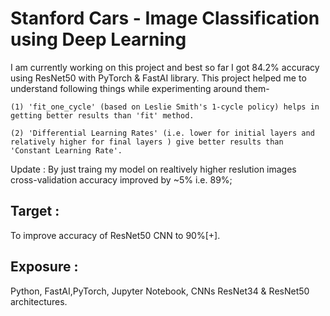 # Stanford Cars - Image Classification using Deep Learning

I am currently working on this project and best so far I got 84.2% accuracy using ResNet50 with PyTorch & FastAI library. This project helped me to understand following things while experimenting around them-

 `(1) 'fit_one_cycle' (based on Leslie Smith's 1-cycle policy) helps in getting better results than 'fit' method.`
 
 `(2) 'Differential Learning Rates' (i.e. lower for initial layers and relatively higher for final layers ) give better results than 'Constant Learning Rate'.`

Update :  By just traing my model on realtively higher reslution images cross-validation accuracy improved by ~5% i.e. 89%;

## Target :
To improve accuracy of ResNet50 CNN to 90%[+].

## Exposure :
Python, FastAI,PyTorch, Jupyter Notebook, CNNs ResNet34 & ResNet50 architectures. 
